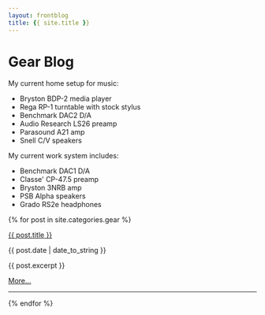 ```yaml
---
layout: frontblog
title: {{ site.title }}
---
```


# Gear Blog

My current home setup for music:

* Bryston BDP-2 media player
* Rega RP-1 turntable with stock stylus
* Benchmark DAC2 D/A
* Audio Research LS26 preamp
* Parasound A21 amp
* Snell C/V speakers

My current work system includes:

* Benchmark DAC1 D/A
* Classe' CP-47.5 preamp
* Bryston 3NRB amp
* PSB Alpha speakers
* Grado RS2e headphones

{% for post in site.categories.gear %}

<a href="{{ site.baseurl }}{{ post.url }}">{{ post.title }}</a>

{{ post.date | date_to_string }}

<p>{{ post.excerpt }}</p>

<p><a href="{{ site.baseurl }}{{ post.url }}">More...</a></p>

-----

{% endfor %}
